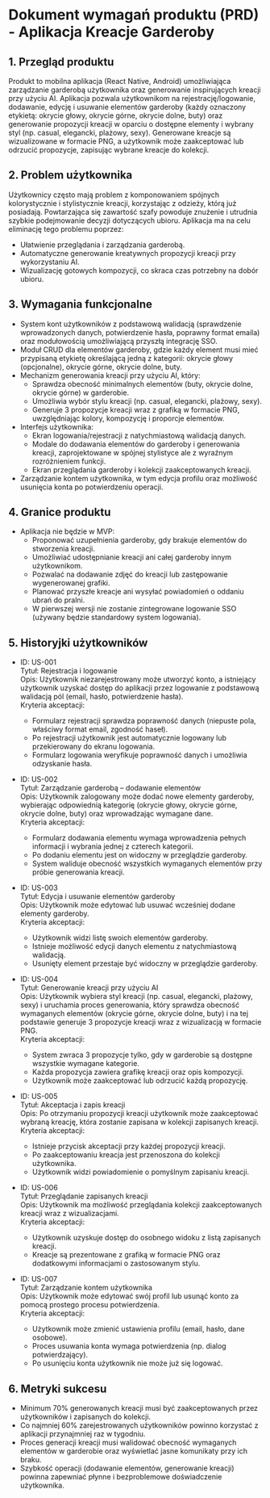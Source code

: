 # Dokument wymagań produktu (PRD) - Aplikacja Kreacje Garderoby

## 1. Przegląd produktu
Produkt to mobilna aplikacja (React Native, Android) umożliwiająca zarządzanie garderobą użytkownika oraz generowanie inspirujących kreacji przy użyciu AI. Aplikacja pozwala użytkownikom na rejestrację/logowanie, dodawanie, edycję i usuwanie elementów garderoby (każdy oznaczony etykietą: okrycie głowy, okrycie górne, okrycie dolne, buty) oraz generowanie propozycji kreacji w oparciu o dostępne elementy i wybrany styl (np. casual, elegancki, plażowy, sexy). Generowane kreacje są wizualizowane w formacie PNG, a użytkownik może zaakceptować lub odrzucić propozycje, zapisując wybrane kreacje do kolekcji.

## 2. Problem użytkownika
Użytkownicy często mają problem z komponowaniem spójnych kolorystycznie i stylistycznie kreacji, korzystając z odzieży, którą już posiadają. Powtarzająca się zawartość szafy powoduje znużenie i utrudnia szybkie podejmowanie decyzji dotyczących ubioru. Aplikacja ma na celu eliminację tego problemu poprzez:
- Ułatwienie przeglądania i zarządzania garderobą.
- Automatyczne generowanie kreatywnych propozycji kreacji przy wykorzystaniu AI.
- Wizualizację gotowych kompozycji, co skraca czas potrzebny na dobór ubioru.

## 3. Wymagania funkcjonalne
- System kont użytkowników z podstawową walidacją (sprawdzenie wprowadzonych danych, potwierdzenie hasła, poprawny format emaila) oraz modułowością umożliwiającą przyszłą integrację SSO.  
- Moduł CRUD dla elementów garderoby, gdzie każdy element musi mieć przypisaną etykietę określającą jedną z kategorii: okrycie głowy (opcjonalne), okrycie górne, okrycie dolne, buty.  
- Mechanizm generowania kreacji przy użyciu AI, który:
  - Sprawdza obecność minimalnych elementów (buty, okrycie dolne, okrycie górne) w garderobie.
  - Umożliwia wybór stylu kreacji (np. casual, elegancki, plażowy, sexy).
  - Generuje 3 propozycje kreacji wraz z grafiką w formacie PNG, uwzględniając kolory, kompozycję i proporcje elementów.
- Interfejs użytkownika:
  - Ekran logowania/rejestracji z natychmiastową walidacją danych.
  - Modale do dodawania elementów do garderoby i generowania kreacji, zaprojektowane w spójnej stylistyce ale z wyraźnym rozróżnieniem funkcji.
  - Ekran przeglądania garderoby i kolekcji zaakceptowanych kreacji.
- Zarządzanie kontem użytkownika, w tym edycja profilu oraz możliwość usunięcia konta po potwierdzeniu operacji.

## 4. Granice produktu
- Aplikacja nie będzie w MVP:
  - Proponować uzupełnienia garderoby, gdy brakuje elementów do stworzenia kreacji.
  - Umożliwiać udostępnianie kreacji ani całej garderoby innym użytkownikom.
  - Pozwalać na dodawanie zdjęć do kreacji lub zastępowanie wygenerowanej grafiki.
  - Planować przyszłe kreacje ani wysyłać powiadomień o oddaniu ubrań do pralni.
  - W pierwszej wersji nie zostanie zintegrowane logowanie SSO (używany będzie standardowy system logowania).

## 5. Historyjki użytkowników
- ID: US-001  
  Tytuł: Rejestracja i logowanie  
  Opis: Użytkownik niezarejestrowany może utworzyć konto, a istniejący użytkownik uzyskać dostęp do aplikacji przez logowanie z podstawową walidacją pól (email, hasło, potwierdzenie hasła).  
  Kryteria akceptacji:
    - Formularz rejestracji sprawdza poprawność danych (niepuste pola, właściwy format email, zgodność haseł).
    - Po rejestracji użytkownik jest automatycznie logowany lub przekierowany do ekranu logowania.
    - Formularz logowania weryfikuje poprawność danych i umożliwia odzyskanie hasła.

- ID: US-002  
  Tytuł: Zarządzanie garderobą – dodawanie elementów  
  Opis: Użytkownik zalogowany może dodać nowe elementy garderoby, wybierając odpowiednią kategorię (okrycie głowy, okrycie górne, okrycie dolne, buty) oraz wprowadzając wymagane dane.  
  Kryteria akceptacji:
    - Formularz dodawania elementu wymaga wprowadzenia pełnych informacji i wybrania jednej z czterech kategorii.
    - Po dodaniu elementu jest on widoczny w przeglądzie garderoby.
    - System waliduje obecność wszystkich wymaganych elementów przy próbie generowania kreacji.

- ID: US-003  
  Tytuł: Edycja i usuwanie elementów garderoby  
  Opis: Użytkownik może edytować lub usuwać wcześniej dodane elementy garderoby.  
  Kryteria akceptacji:
    - Użytkownik widzi listę swoich elementów garderoby.
    - Istnieje możliwość edycji danych elementu z natychmiastową walidacją.
    - Usunięty element przestaje być widoczny w przeglądzie garderoby.

- ID: US-004  
  Tytuł: Generowanie kreacji przy użyciu AI  
  Opis: Użytkownik wybiera styl kreacji (np. casual, elegancki, plażowy, sexy) i uruchamia proces generowania, który sprawdza obecność wymaganych elementów (okrycie górne, okrycie dolne, buty) i na tej podstawie generuje 3 propozycje kreacji wraz z wizualizacją w formacie PNG.  
  Kryteria akceptacji:
    - System zwraca 3 propozycje tylko, gdy w garderobie są dostępne wszystkie wymagane kategorie.
    - Każda propozycja zawiera grafikę kreacji oraz opis kompozycji.
    - Użytkownik może zaakceptować lub odrzucić każdą propozycję.

- ID: US-005  
  Tytuł: Akceptacja i zapis kreacji  
  Opis: Po otrzymaniu propozycji kreacji użytkownik może zaakceptować wybraną kreację, która zostanie zapisana w kolekcji zapisanych kreacji.  
  Kryteria akceptacji:
    - Istnieje przycisk akceptacji przy każdej propozycji kreacji.
    - Po zaakceptowaniu kreacja jest przenoszona do kolekcji użytkownika.
    - Użytkownik widzi powiadomienie o pomyślnym zapisaniu kreacji.

- ID: US-006  
  Tytuł: Przeglądanie zapisanych kreacji  
  Opis: Użytkownik ma możliwość przeglądania kolekcji zaakceptowanych kreacji wraz z wizualizacjami.  
  Kryteria akceptacji:
    - Użytkownik uzyskuje dostęp do osobnego widoku z listą zapisanych kreacji.
    - Kreacje są prezentowane z grafiką w formacie PNG oraz dodatkowymi informacjami o zastosowanym stylu.

- ID: US-007  
  Tytuł: Zarządzanie kontem użytkownika  
  Opis: Użytkownik może edytować swój profil lub usunąć konto za pomocą prostego procesu potwierdzenia.  
  Kryteria akceptacji:
    - Użytkownik może zmienić ustawienia profilu (email, hasło, dane osobowe).
    - Proces usuwania konta wymaga potwierdzenia (np. dialog potwierdzający).
    - Po usunięciu konta użytkownik nie może już się logować.

## 6. Metryki sukcesu
- Minimum 70% generowanych kreacji musi być zaakceptowanych przez użytkowników i zapisanych do kolekcji.  
- Co najmniej 60% zarejestrowanych użytkowników powinno korzystać z aplikacji przynajmniej raz w tygodniu.  
- Proces generacji kreacji musi walidować obecność wymaganych elementów w garderobie oraz wyświetlać jasne komunikaty przy ich braku.  
- Szybkość operacji (dodawanie elementów, generowanie kreacji) powinna zapewniać płynne i bezproblemowe doświadczenie użytkownika.
